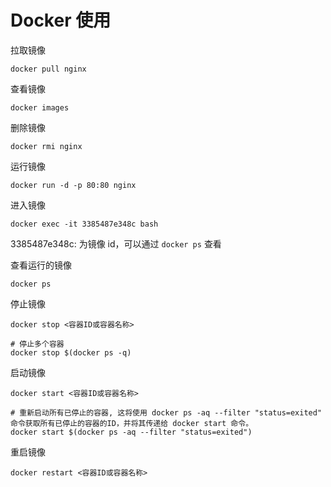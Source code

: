# Docker 使用

拉取镜像

```
docker pull nginx
```

查看镜像

```
docker images
```

删除镜像

```
docker rmi nginx
```

运行镜像

```
docker run -d -p 80:80 nginx
```

进入镜像

```
docker exec -it 3385487e348c bash
```

3385487e348c: 为镜像 id，可以通过 `docker ps` 查看

查看运行的镜像

```
docker ps
```

停止镜像

```
docker stop <容器ID或容器名称>

# 停止多个容器
docker stop $(docker ps -q)
```

启动镜像

```
docker start <容器ID或容器名称>

# 重新启动所有已停止的容器, 这将使用 docker ps -aq --filter "status=exited" 命令获取所有已停止的容器的ID，并将其传递给 docker start 命令。
docker start $(docker ps -aq --filter "status=exited")
```

重启镜像

```
docker restart <容器ID或容器名称>
```
